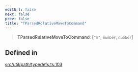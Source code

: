 ```yaml
---
editUrl: false
next: false
prev: false
title: "TParsedRelativeMoveToCommand"
---
```


> **TParsedRelativeMoveToCommand**: [`"m"`, `number`, `number`]

## Defined in

[src/util/path/typedefs.ts:103](https://github.com/fabricjs/fabric.js/blob/8748628df7e9de00ba77413bfc3ad9e9fe9d4f30/src/util/path/typedefs.ts#L103)
